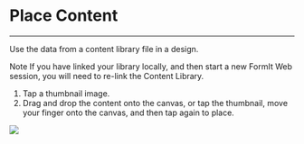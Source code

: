 # Place Content

----

Use the data from a content library file in a design.
 
Note If you have linked your library locally, and then start a new FormIt Web session, you will need to re-link the Content Library.
1. Tap a thumbnail image.
2. Drag and drop the content onto the canvas, or tap the thumbnail, move your finger onto the canvas, and then tap again to place.

![](Images/GUID-06277C2F-5F72-4F85-8576-E50177357B94-low.png)
